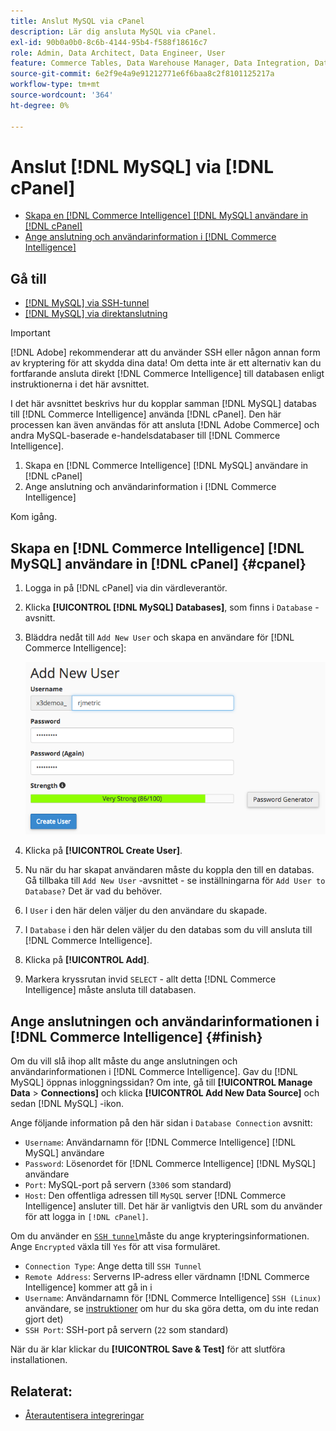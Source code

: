```yaml
---
title: Anslut MySQL via cPanel
description: Lär dig ansluta MySQL via cPanel.
exl-id: 90b0a0b0-8c6b-4144-95b4-f588f18616c7
role: Admin, Data Architect, Data Engineer, User
feature: Commerce Tables, Data Warehouse Manager, Data Integration, Data Import/Export, SQL Report Builder
source-git-commit: 6e2f9e4a9e91212771e6f6baa8c2f8101125217a
workflow-type: tm+mt
source-wordcount: '364'
ht-degree: 0%

---
```


# Anslut [!DNL MySQL] via [!DNL cPanel]

* [Skapa en [!DNL Commerce Intelligence] [!DNL MySQL] användare in [!DNL cPanel]](#cpanel)
* [Ange anslutning och användarinformation i [!DNL Commerce Intelligence]](#finish)

## Gå till

* [[!DNL MySQL] via SSH-tunnel](../integrations/mysql-via-ssh-tunnel.md)
* [[!DNL MySQL] via direktanslutning](../integrations/mysql-via-a-direct-connection.md)

>[!IMPORTANT]
>
>[!DNL Adobe] rekommenderar att du använder SSH eller någon annan form av kryptering för att skydda dina data! Om detta inte är ett alternativ kan du fortfarande ansluta direkt [!DNL Commerce Intelligence] till databasen enligt instruktionerna i det här avsnittet.

I det här avsnittet beskrivs hur du kopplar samman [!DNL MySQL] databas till [!DNL Commerce Intelligence] använda [!DNL cPanel]. Den här processen kan även användas för att ansluta [!DNL Adobe Commerce] och andra MySQL-baserade e-handelsdatabaser till [!DNL Commerce Intelligence].

1. Skapa en [!DNL Commerce Intelligence] [!DNL MySQL] användare in [!DNL cPanel]
1. Ange anslutning och användarinformation i [!DNL Commerce Intelligence]

Kom igång.

## Skapa en [!DNL Commerce Intelligence] [!DNL MySQL] användare in [!DNL cPanel] {#cpanel}

1. Logga in på [!DNL cPanel] via din värdleverantör.
1. Klicka **[!UICONTROL [!DNL MySQL] Databases]**, som finns i `Database` -avsnitt.
1. Bläddra nedåt till `Add New User` och skapa en användare för [!DNL Commerce Intelligence]:

   ![](../../../assets/create-mbi-mysql-user-cpanel.png)

1. Klicka på **[!UICONTROL Create User]**.
1. Nu när du har skapat användaren måste du koppla den till en databas. Gå tillbaka till `Add New User` -avsnittet - se inställningarna för `Add User to Database?` Det är vad du behöver.
1. I `User` i den här delen väljer du den användare du skapade.
1. I `Database` i den här delen väljer du den databas som du vill ansluta till [!DNL Commerce Intelligence].
1. Klicka på **[!UICONTROL Add]**.
1. Markera kryssrutan invid `SELECT` - allt detta [!DNL Commerce Intelligence] måste ansluta till databasen.

## Ange anslutningen och användarinformationen i [!DNL Commerce Intelligence] {#finish}

Om du vill slå ihop allt måste du ange anslutningen och användarinformationen i [!DNL Commerce Intelligence]. Gav du [!DNL MySQL] öppnas inloggningssidan? Om inte, gå till **[!UICONTROL Manage Data** > **Connections]** och klicka **[!UICONTROL Add New Data Source]** och sedan [!DNL MySQL] -ikon.

Ange följande information på den här sidan i `Database Connection` avsnitt:

* `Username`: Användarnamn för [!DNL Commerce Intelligence] [!DNL MySQL] användare
* `Password`: Lösenordet för [!DNL Commerce Intelligence] [!DNL MySQL] användare
* `Port`: MySQL-port på servern (`3306` som standard)
* `Host`: Den offentliga adressen till `MySQL` server [!DNL Commerce Intelligence] ansluter till. Det här är vanligtvis den URL som du använder för att logga in `[!DNL cPanel]`.

Om du använder en [`SSH tunnel`](../integrations/mysql-via-ssh-tunnel.md)måste du ange krypteringsinformationen. Ange `Encrypted` växla till `Yes` för att visa formuläret.

* `Connection Type`: Ange detta till `SSH Tunnel`
* `Remote Address`: Serverns IP-adress eller värdnamn [!DNL Commerce Intelligence] kommer att gå in i
* `Username`: Användarnamn för [!DNL Commerce Intelligence] `SSH (Linux)` användare, se [instruktioner](../../../data-analyst/importing-data/integrations/mysql-via-ssh-tunnel.md) om hur du ska göra detta, om du inte redan gjort det)
* `SSH Port`: SSH-port på servern (`22` som standard)

När du är klar klickar du **[!UICONTROL Save & Test]** för att slutföra installationen.

## Relaterat:

* [Återautentisera integreringar](https://experienceleague.adobe.com/docs/commerce-knowledge-base/kb/how-to/mbi-reauthenticating-integrations.html)
